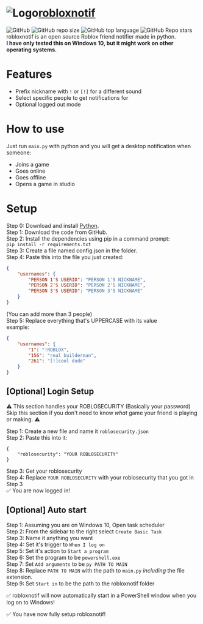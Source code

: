 # ![Logo](https://raw.githubusercontent.com/jackssrt/robloxnotif/master/icons/png/robloxnotif.png)[robloxnotif](https://www.github.com/jackssrt/robloxnotif)

![GitHub](https://img.shields.io/github/license/jackssrt/robloxnotif) ![GitHub repo size](https://img.shields.io/github/repo-size/jackssrt/robloxnotif) ![GitHub top language](https://img.shields.io/github/languages/top/jackssrt/robloxnotif)
![GitHub Repo stars](https://img.shields.io/github/stars/jackssrt/robloxnotif?style=social)\
robloxnotif is an open source Roblox friend notifier made in python.\
**I have only tested this on Windows 10, but it might work on other operating systems.**

# Features

- Prefix nickname with `!` or `[!]` for a different sound
- Select specific people to get notifications for
- Optional logged out mode

# How to use

Just run `main.py` with python and you will get a desktop notification when someone:

- Joins a game
- Goes online
- Goes offline
- Opens a game in studio

# Setup

Step 0: Download and install [Python](https://www.python.org/downloads/).\
Step 1: Download the code from GitHub.\
Step 2: Install the dependencies using pip in a command prompt:\
`pip install -r requirements.txt`\
Step 3: Create a file named config.json in the folder.\
Step 4: Paste this into the file you just created:

```json
{
	"usernames": {
		"PERSON 1'S USERID": "PERSON 1'S NICKNAME",
		"PERSON 2'S USERID": "PERSON 2'S NICKNAME",
		"PERSON 3'S USERID": "PERSON 3'S NICKNAME"
	}
}
```

(You can add more than 3 people)\
Step 5: Replace everything that's UPPERCASE with its value\
example:

```json
{
	"usernames": {
		"1": "!ROBLOX",
		"156": "real builderman",
		"261": "[!]cool dude"
	}
}
```

## [Optional] Login Setup

⚠ This section handles your ROBLOSECURITY (Basically your password)\
Skip this section if you don't need to know _what_ game your friend is playing or making. ⚠

Step 1: Create a new file and name it `roblosecurity.json`\
Step 2: Paste this into it:

```
{
	"roblosecurity": "YOUR ROBLOSECURITY"
}
```

Step 3: Get your roblosecurity\
Step 4: Replace `YOUR ROBLOSECURITY` with your roblosecurity that you got in Step 3\
✅ You are now logged in!

## [Optional] Auto start

Step 1: Assuming you are on Windows 10, Open task scheduler\
Step 2: From the sidebar to the right select `Create Basic Task`\
Step 3: Name it anything you want\
Step 4: Set it's trigger to `When I log on`\
Step 5: Set it's action to `Start a program`\
Step 6: Set the program to be `powershell.exe`\
Step 7: Set `Add arguments` to be `py PATH TO MAIN`\
Step 8: Replace `PATH TO MAIN` with the path to `main.py` _including_ the file extension.\
Step 9: Set `Start in` to be the path to the robloxnotif folder

✅ robloxnotif will now automatically start in a PowerShell window when you log on to Windows!

✅ You have now fully setup robloxnotif!
